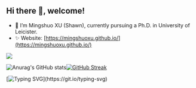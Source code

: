 ## Hi there 👋, welcome!

- 🔭 I’m Mingshuo XU (Shawn), currently pursuing a Ph.D. in University of Leicister.
- ✨ Website: [https://mingshuoxu.github.io/](https://mingshuoxu.github.io/)

![](https://komarev.com/ghpvc/?username=MingshuoXu&color=green)

![Anurag's GitHub stats](https://github-readme-stats.vercel.app/api?username=MingshuoXu)[![GitHub Streak](https://github-readme-streak-stats.herokuapp.com/?user=MingshuoXu)](https://git.io/streak-stats)

[![Typing SVG](https://readme-typing-svg.demolab.com?font=Fira+Code&pause=1000&width=435&lines=Keep+going%2C+keep+opening.)](https://git.io/typing-svg)



<!--
**MingshuoXu/MingshuoXu** is a ✨ _special_ ✨ repository because its `README.md` (this file) appears on your GitHub profile.

Here are some ideas to get you started:

- 🔭 I’m currently working on ...
- 🌱 I’m currently learning ...
- 👯 I’m looking to collaborate on ...
- 🤔 I’m looking for help with ...
- 💬 Ask me about ...
- 📫 How to reach me: ...
- 😄 Pronouns: ...
- ⚡ Fun fact: ...
-->
